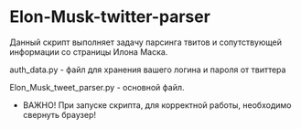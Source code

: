 # Elon-Musk-twitter-parser
Данный скрипт выполняет задачу парсинга твитов и сопутствующей информации со страницы Илона Маска.

auth_data.py - файл для хранения вашего логина и пароля от твиттера

Elon_Musk_tweet_parser.py - основной файл. 

* ВАЖНО! При запуске скрипта, для корректной работы, необходимо свернуть браузер! 
